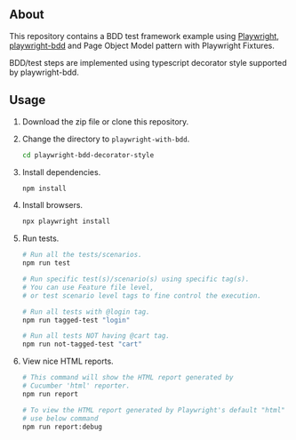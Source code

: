 ## About

This repository contains a BDD test framework example using [Playwright](https://playwright.dev), [playwright-bdd](https://github.com/vitalets/playwright-bdd) and Page Object Model pattern with Playwright Fixtures.

BDD/test steps are implemented using typescript decorator style supported by playwright-bdd.

## Usage

1. Download the zip file or clone this repository.
2. Change the directory to `playwright-with-bdd`.

   ```sh
   cd playwright-bdd-decorator-style
   ```
3. Install dependencies.

   ```sh
   npm install
   ```
4. Install browsers.

   ```sh
   npx playwright install
   ```
5. Run tests.

   ```sh
   # Run all the tests/scenarios.
   npm run test

   # Run specific test(s)/scenario(s) using specific tag(s).
   # You can use Feature file level,
   # or test scenario level tags to fine control the execution.

   # Run all tests with @login tag.
   npm run tagged-test "login"

   # Run all tests NOT having @cart tag.
   npm run not-tagged-test "cart"
   ```
6. View nice HTML reports.

   ```sh
   # This command will show the HTML report generated by
   # Cucumber 'html' reporter.
   npm run report

   # To view the HTML report generated by Playwright's default "html" reporter
   # use below command
   npm run report:debug
   ```
